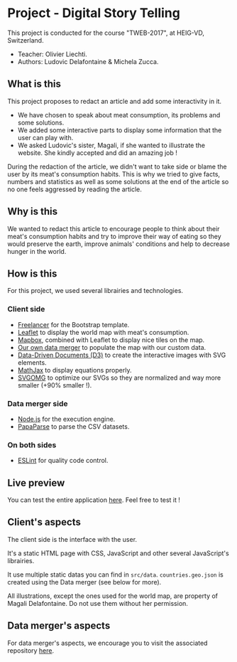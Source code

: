 # Project - Digital Story Telling
This project is conducted for the course "TWEB-2017", at HEIG-VD, Switzerland.

* Teacher: Olivier Liechti.
* Authors: Ludovic Delafontaine & Michela Zucca.

## What is this
This project proposes to redact an article and add some interactivity in it.
	
* We have chosen to speak about meat consumption, its problems and some solutions.
* We added some interactive parts to display some information that the user can play with.
* We asked Ludovic's sister, Magali, if she wanted to illustrate the website. She kindly accepted and did an amazing job !
	
During the redaction of the article, we didn't want to take side or blame the user by its meat's consumption habits. This is why we tried to give facts, numbers and statistics as well as some solutions at the end of the article so no one feels aggressed by reading the article.
	
## Why is this
We wanted to redact this article to encourage people to think about their meat's consumption habits and try to improve their way of eating so they would preserve the earth, improve animals' conditions and help to decrease hunger in the world.

## How is this
For this project, we used several librairies and technologies.

### Client side
* [Freelancer](http://startbootstrap.com/template-overviews/freelancer/) for the Bootstrap template.
* [Leaflet](http://leafletjs.com/) to display the world map with meat's consumption.
* [Mapbox](https://www.mapbox.com/), combined with Leaflet to display nice tiles on the map.
* [Our own data merger](https://github.com/heig-vd-tweb2017/digital-story-telling-data-merger) to populate the map with our custom data.
* [Data-Driven Documents (D3)](https://d3js.org/) to create the interactive images with SVG elements.
* [MathJax](https://www.mathjax.org) to display equations properly.
* [SVGOMG](https://jakearchibald.github.io/svgomg/) to optimize our SVGs so they are normalized and way more smaller (+90% smaller !).

### Data merger side
* [Node.js](https://nodejs.org/) for the execution engine.
* [PapaParse](http://papaparse.com/) to parse the CSV datasets.

### On both sides
* [ESLint](https://eslint.org/) for quality code control.

## Live preview
You can test the entire application [here](https://heig-vd-tweb2017.github.io/digital-story-telling-client/). Feel free to test it !

## Client's aspects
The client side is the interface with the user.

It's a static HTML page with CSS, JavaScript and other several JavaScript's librairies.

It use multiple static datas you can find in `src/data`. `countries.geo.json` is created using the Data merger (see below for more).

All illustrations, except the ones used for the world map, are property of Magali Delafontaine. Do not use them without her permission.

## Data merger's aspects
For data merger's aspects, we encourage you to visit the associated repository [here](https://github.com/heig-vd-tweb2017/digital-story-telling-data-merger).
